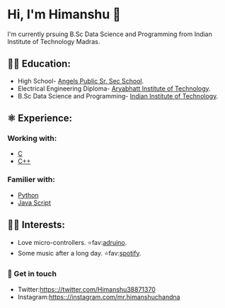 # Hi, I'm Himanshu :wave:
I'm currently prsuing B.Sc Data Science and Programming from Indian Institute of Technology Madras.

## 👨‍🎓 Education:
- High School- [Angels Public Sr. Sec School](http://www.angelpublicschool.com).
- Electrical Engineering Diploma- [Aryabhatt Institute of Technology](http://www.abitdelhi.in).
- B.Sc Data Science and Programming- [Indian Institute of Technology](https://onlinedegree.iitm.ac.in).
##

## ⚛️ Experience:
### Working with:         
- [C](https://en.wikipedia.org/wiki/C_(programming_language))
- [C++](https://en.wikipedia.org/wiki/C%2B%2B)
### Familier with:
- [Python](https://en.wikipedia.org/wiki/Python_(programming_language)) 
- [Java Script](https://en.wikipedia.org/wiki/JavaScript)

##
## 👨‍💻 Interests:
- Love micro-controllers.      ⭐fav:[adruino](https://www.arduino.cc).
- Some music after a long day. ⭐fav:[spotify](https://www.spotify.com).

### 💬 Get in touch
 - Twitter:[https:://twitter.com/Himanshu38871370](https://twitter.com/ChandnaHimanshu)
 - Instagram:[https:://instagram.com/mr.himanshuchandna](https://www.instagram.com/mr.himanshuchandna/)
 
